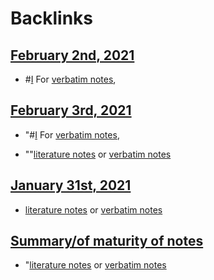 
# Backlinks
## [February 2nd, 2021](<February 2nd, 2021.md>)
- #[I](<I.md>) For [verbatim notes](<verbatim notes.md>),

## [February 3rd, 2021](<February 3rd, 2021.md>)
- "#[I](<I.md>) For [verbatim notes](<verbatim notes.md>),

- ""[literature notes](<literature notes.md>) or [verbatim notes](<verbatim notes.md>)

## [January 31st, 2021](<January 31st, 2021.md>)
- [literature notes](<literature notes.md>) or [verbatim notes](<verbatim notes.md>)

## [Summary/of maturity of notes](<Summary/of maturity of notes.md>)
- "[literature notes](<literature notes.md>) or [verbatim notes](<verbatim notes.md>)

